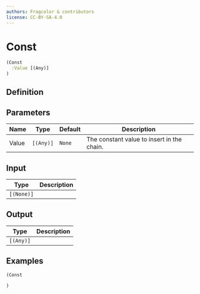```yaml
---
authors: Fragcolor & contributors
license: CC-BY-SA-4.0
---
```



# Const

```clojure
(Const
  :Value [(Any)]
)
```


## Definition




## Parameters

| Name | Type | Default | Description |
|------|------|---------|-------------|
| Value | `[(Any)]` | `None` | The constant value to insert in the chain. |


## Input

| Type | Description |
|------|-------------|
| `[(None)]` |  |


## Output

| Type | Description |
|------|-------------|
| `[(Any)]` |  |


## Examples

```clojure
(Const

)
```
